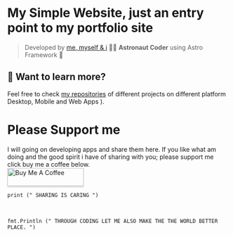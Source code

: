 # My Simple Website, just an entry point to my portfolio site

> Developed by [me, myself & i](https://avatars.githubusercontent.com/u/17325524?v=4) 🧑‍🚀 **Astronaut Coder**  using Astro Framework 🚀 

## 👀 Want to learn more?

Feel free to check [my repositories](https://github.com/johnnylyimo?tab=repositories) of different projects on different platform Desktop, Mobile and Web Apps ).

# Please Support me
I will going on developing apps and share them here. If you like what am doing and the good spirit i have of sharing with you; please support me click buy me a coffee below.
<br />
<a href="https://www.buymeacoffee.com/johnnylyimo" target="_blank"><img src="https://www.buymeacoffee.com/assets/img/custom_images/orange_img.png" alt="Buy Me A Coffee" style="height: 41px !important;width: 174px !important;box-shadow: 0px 3px 2px 0px rgba(190, 190, 190, 0.5) !important;-webkit-box-shadow: 0px 3px 2px 0px rgba(190, 190, 190, 0.5) !important;" ></a>

```
print (" SHARING IS CARING ")
```
 
```
fmt.Println (" THROUGH CODING LET ME ALSO MAKE THE THE WORLD BETTER PLACE. ")
```

          